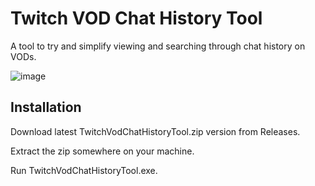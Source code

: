# Twitch VOD Chat History Tool

A tool to try and simplify viewing and searching through chat history on VODs.

![image](https://user-images.githubusercontent.com/50642352/137837594-85f6c23a-2f49-414c-86c2-05504e4e08ae.png)

## Installation
Download latest TwitchVodChatHistoryTool.zip version from Releases.

Extract the zip somewhere on your machine.

Run TwitchVodChatHistoryTool.exe.
